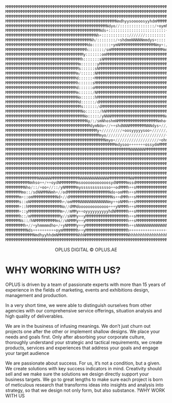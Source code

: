 ```python
MMMMMMMMMMMMMMMMMMMMMMMMMMMMMMMMMMMMMMMMMMMMMMMMMMMMMMMMMMMMMMMMMMMMMMMMMMMMMMMMMMMMMMMMMMMMMMMMMMMMMMMMMMMMMMMMMMMMMMMM
MMMMMMMMMMMMMMMMMMMMMMMMMMMMMMMMMMMMMMMMMMMMMMMMMMMMMMMMMMMMMMMMMMMMMMMMMMMMMMMMMMMMMMMmhdMMMMMMMMMMMMMMMMMMMMMMMMMMMMMM
MMMMMMMMMMMMMMMMMMMMMMMMMMMMMMMMMMMMMMMMMMMMMMMMMMMMMMMMMMMMMMMMMMMMMMMMMMMMMMMMMMMMMMMy+sMMMMMMMMMMMMMMMMMMMMMMMMMMMMMM
MMMMMMMMMMMMMMMMMMMMMMMMMMMMMMMMMMMMMMMMMMMMMMMMNmdhyysooooosyyhdmMMMMMMMMMMMMMMMMMMMMMy/sMMMMMMMMMMMMMMMMMMMMMMMMMMMMMM
MMMMMMMMMMMMMMMMMMMMMMMMMMMMMMMMMMMMMMMMMMMMNdyo//:::::::::::::::/+oymNMMMMMMMMMMMMMMMMy/sMMMMMMMMMMMMMMMMMMMMMMMMMMMMMM
MMMMMMMMMMMMMMMMMMMMMMMMMMMMMMMMMMMMMMMMMNds+:::::::::::::::::::::::::+smNMMMMMNNNNNNNNs/oNNNNNNNNMMMMMMMMMMMMMMMMMMMMMM
MMMMMMMMMMMMMMMMMMMMMMMMMMMMMMMMMMMMMMMNh+::::::::::::///////::::::::::::+dMMMMsooooooo+/+ooooooosNMMMMMMMMMMMMMMMMMMMMM
MMMMMMMMMMMMMMMMMMMMMMMMMMMMMMMMMMMMMNh/::::::::/+shdmmNNNNNmmdys+::::::/smNmNMmmmmmmmms/ommmmmmmmMMMMMMMMMMMMMMMMMMMMMM
MMMMMMMMMMMMMMMMMMMMMMMMMMMMMMMMMMMMdo::::::::+ymNMMMMMMMMMMMMMMMNmy+:/smNho+smMMMMMMMMy/sMMMMMMMMMMMMMMMMMMMMMMMMMMMMMM
MMMMMMMMMMMMMMMMMMMMMMMMMMMMMMMMMMMh:::::::/smMMMMMMMMMMMMMMMMMMMMMMMmmNho////+dMMMMMMMy/sMMMMMMMMMMMMMMMMMMMMMMMMMMMMMM
MMMMMMMMMMMMMMMMMMMMMMMMMMMMMMMMMMy:::::::omMMMMMMMMMMMMMMMMMMMMMMMMMMMNo+/////+hMMMMMMy/sMMMMMMMMMMMMMMMMMMMMMMMMMMMMMM
MMMMMMMMMMMMMMMMMMMMMMMMMMMMMMMMMh:::::::sNMMMMMMMMMMMMMMMMMMMMMMMMMMMMMNy+/////+dMMMMMhshMMMMMMMMMMMMMMMMMMMMMMMMMMMMMM
MMMMMMMMMMMMMMMMMMMMMMMMMMMMMMMMm:::::::yMMMMMMMMMMMMMMMMMMMMMMMMMMMMMMMMMh//////omMMMMMMMMMMMMMMMMMMMMMMMMMMMMMMMMMMMMM
MMMMMMMMMMMMMMMMMMMMMMMMMMMMMMMMs::::::sNMMMMMMMMMMMMMMMMMMMMMMMMMMMMMMMMMMs//////yMMMMMMMMMMMMMMMMMMMMMMMMMMMMMMMMMMMMM
MMMMMMMMMMMMMMMMMMMMMMMMMMMMMMMm/::::::NMMMMMMMMMMMMMMMMMMMMMMMMMMMMMMMMMMMm+/////oNMMMMMMMMMMMMMMMMMMMMMMMMMMMMMMMMMMMM
MMMMMMMMMMMMMMMMMMMMMMMMMMMMMMMd::::::+MMMMMMMMMMMMMMMMMMMMMMMMMMMMMMMMMMMMNo/////+dMMMMMMMMMMMMMMMMMMMMMMMMMMMMMMMMMMMM
MMMMMMMMMMMMMMMMMMMMMMMMMMMMMMMh::::::sMMMMMMMMMMMMMMMMMMMMMMMMMMMMMMMMMMMMMs/////+dMMMMMMMMMMMMMMMMMMMMMMMMMMMMMMMMMMMM
MMMMMMMMMMMMMMMMMMMMMMMMMMMMMMMd::::::oMMMMMMMMMMMMMMMMMMMMMMMMMMMMMMMMMMMMMo/////+dMMMMMMMMMMMMMMMMMMMMMMMMMMMMMMMMMMMM
MMMMMMMMMMMMMMMMMMMMMMMMMMMMMMMm::::::/NMMMMMMMMMMMMMMMMMMMMMMMMMMMMMMMMMMMm+/////+mMMMMMMMMMMMMMMMMMMMMMMMMMMMMMMMMMMMM
MMMMMMMMMMMMMMMMMMMMMMMMMMMMMMMNo::::::hMMMMMMMMMMMMMMMMMMMMMMMMMMMMMMMMMMMy+/////sMMMMMMMMMMMMMMMMMMMMMMMMMMMMMMMMMMMMM
MMMMMMMMMMMMMMMMMMMMMMMMMMMMMMMMd::::::/dMMMMMMMMMMMMMMMMMMMMMMMMMMMMMMMMMm+/////+dMMMMMMMMMMMMMMMMMMMMMMMMMMMMMMMMMMMMM
MMMMMMMMMMMMMMMMMMMMMMMMMMMMMMMMMs::::::/dMMMMMMMMMMMMMMMMMMMMMMMMMMMMMMMd+//////yMMMMMMMMMMMMMMMMMMMMMMMMMMMMMMMMMMMMMM
MMMMMMMMMMMMMMMMMMMMMMMMMMMMMMMMMNo::::::/hNMMMMMMMMMMMMMMMMMMMMMMMMMMMNh+/////+sNMMMMMMMMMMMMMMMMMMMMMMMMMMMMMMMMMMMMMM
MMMMMMMMMMMMMMMMMMMMMMMMMMMMMMMMMMNo:::::/yNNNMMMMMMMMMMMMMMMMMMMMMMMNds//////+yNMMMMMMMMMMMMMMMMMMMMMMMMMMMMMMMMMMMMMMM
MMMMMMMMMMMMMMMMMMMMMMMMMMMMMMMMMMMNy/:/smNhoshmNMMMMMMMMMMMMMMMMMNmho+//////+hNMMMMMMMMMMMMMMMMMMMMMMMMMMMMMMMMMMMMMMMM
MMMMMMMMMMMMMMMMMMMMMMMMMMMMMMMMMMMMMdymNdo+//++shdNNNMMMMMMMNNNdys+///////+smMMMMMMMMMMMMMMMMMMMMMMMMMMMMMMMMMMMMMMMMMM
MMMMMMMMMMMMMMMMMMMMMMMMMMMMMMMMMMMMMMMMy+/////////+oosyyyyysoo+/////////+smMMMMMMMMMMMMMMMMMMMMMMMMMMMMMMMMMMMMMMMMMMMM
MMMMMMMMMMMMMMMMMMMMMMMMMMMMMMMMMMMMMMMMMmyo//////////////////////////+oymMMMMMMMMMMMMMMMMMMMMMMMMMMMMMMMMMMMMMMMMMMMMMM
MMMMMMMMMMMMMMMMMMMMMMMMMMMMMMMMMMMMMMMMMMMNmyo+///////////////////+ohmNMMMMMMMMMMMMMMMMMMMMMMMMMMMMMMMMMMMMMMMMMMMMMMMM
MMMMMMMMMMMMMMMMMMMMMMMMMMMMMMMMMMMMMMMMMMMMMMMMmdysoo+++++++ossydmMMMMMMMMMMMMMMMMMMMMMMMMMMMMMMMMMMMMMMMMMMMMMMMMMMMMM
MMMMMMMMMMMMMMMMMMMMMMMMMMMMMMMMMMMMMMMMMMMMMMMMMMMMMMNNNNNNNMMMMMMMMMMMMMMMMMMMMMMMMMMMMMMMMMMMMMMMMMMMMMMMMMMMMMMMMMMM
MMMMMMMMMMMMMMMMMMMMMMMMMMMMMMMMMMMMMMMMMMMMMMMMMMMMMMMMMMMMMMMMMMMMMMMMMMMMMMMMMMMMMMMMMMMMMMMMMMMMMMMMMMMMMMMMMMMMMMMM
MMMMMMMMMMMMMMMMMMMMMMMMMMMMMMMMMMMMMMMMMMMMMMMMMMMMMMMMMMMMMMMMMMMMMMMMMMMMMMMMMMMMMMMMMMMMMMMMMMMMMMMMMMMMMMMMMMMMMMMM
MMMMMMMMMMMMMMMMMMMMMMMMMMMMMMMMMMMMMMMMMMMMMMMMMMMMMMMMMMMMMMMMMMMMMMMMMMMMMMMMMMMMMMMMMMMMMMMMMMMMMMMMMMMMMMMMMMMMMMMM
MMMMMMMMMMMMMMMMMMMMMMMMMMMMMMMMMMMMMMMMMMMMMMMMMMMMMMMMMMMMMMMMMMMMMMMMMMMMMMMMMMMMMMMMMMMMMMMMMMMMMMMMMMMMMMMMMMMMMMMM
MMMMMMMMMMMMMMMMMMMMMMMMMMMMMMMMMMMMMMMMMMMMMMMMMMMMMMMMMMMMMMMMMMMMMMMMMMMMMMMMMMMMMMMMMMMMMMMMMMMMMMMMMMMMMMMMMMMMMMMM
MMMMMMMMMMMMMMNNNNNNMMMMMMMMMMMMNNNNNNNNNNNNNMMMMMMMMMNNMMMMMMMMMMMMMMMMMNNMMMMMMMMMMMMMMNNMMMMMMMMNNNNNNNNNNNNNNMMMMMMM
MMMMMMMMMMNmhso++/++oydNMMMMMMMmsoooooooooooosydNMMMMmssdMMMMMMMMMMMMMMMmsshMMMMMMMMMMMMdssdMMMMNdyssooooooooooosdMMMMMM
MMMMMMMMNho/::/+oo+//::/yNMMMMMmysssssssssssso++odMMMh++sMMMMMMMMMMMMMMMd++sNMMMMMMMMMMMy++yMMMmo++ossssssssssssymMMMMMM
MMMMMMMmo::/sdNNMMNNmh+//odMMMMMMMMMMMMMMMMMMNdo+omMMh++sMMMMMMMMMMMMMMMd++sNMMMMMMMMMMMy++yMMNo++hNMMMMMMMMMMMMMMMMMMMM
MMMMMMm+::omMMMMMMMMMMNd+//dMMMMMMMMMMMMMMMMMMNs++dMMh++sMMMMMMMMMMMMMMMd++sNMMMMMMMMMMMy++yMMm++oNMMMMMMMMMMMMMMMMMMMMM
MMMMMMs::oNMMMMMMMMMMMMMh+/omMMMNNNNNNNNNNNNNmy++oNMMh++sMMMMMMMMMMMMMMMd++sNMMMMMMMMMMMy++yMMNs++smNNNNNNNNNMMMMMMMMMMM
MMMMMM+::hMMMMMMMMMMMMMMNo//dMMdooooooooooooo+++yNMMMh++sMMMMMMMMMMMMMMMd++sNMMMMMMMMMMMy++yMMMNyo++ooooooooosymMMMMMMMM
MMMMMM+::yMMMMMMMMMMMMMMm+//mMMy++oyyyyyyyyyyhdNMMMMMh++sMMMMMMMMMMMMMMMd++sNMMMMMMMMMMMy++yMMMMMNdhyyyyyyyyso++yNMMMMMM
MMMMMMh::/mMMMMMMMMMMMMMy//sNMMy++yMMMMMMMMMMMMMMMMMMh++sMMMMMMMMMMMMMMMmo+oNMMMMMMMMMMNs++dMMMMMMMMMMMMMMMMMNs++hMMMMMM
MMMMMMNs::/hNMMMMMMMMMms//oNMMMy++yMMMMMMMMMMMMMMMMMMh++sMMMMMMMMMMMMMMMMy++smMMMMMMMMNy++sNMMMMMMMMMMMMMMMMMMy++yMMMMMM
MMMMMMMMh+//+yhmmmmdho+/+yNMMMMy++yMMMMMMMMMMMMMMMMMMh++sNNNNNNNNNNNNNNNMNh+++shmmmmdyo++yNMMMMNNNNNNNNNNNNmmy++omMMMMMM
MMMMMMMMMNds++++++++++oymMMMMMMh++yMMMMMMMMMMMMMMMMMMh+++++++++++++++++odMMmyo++++++++oymMMMMMNo++++++++++++++oymMMMMMMM
MMMMMMMMMMMMNmdhyyhhdmNMMMMMMMMNhhNMMMMMMMMMMMMMMMMMMNhhhhhhhhhhhhhhhhhhNMMMMNmdhhhhdmNMMMMMMMMdhhhhhhhhhhhhhdNMMMMMMMMM
MMMMMMMMMMMMMMMMMMMMMMMMMMMMMMMMMMMMMMMMMMMMMMMMMMMMMMMMMMMMMMMMMMMMMMMMMMMMMMMMMMMMMMMMMMMMMMMMMMMMMMMMMMMMMMMMMMMMMMMM          
```

<p align='center'>
OPLUS DIGITAL © OPLUS.AE
</p>
<h1>WHY WORKING WITH US?</h1>
<p>
OPLUS is driven by a team of passionate experts with more than 15 years of experience in the fields of marketing, events and exhibitions design, management and production.

In a very short time, we were able to distinguish ourselves from other agencies with our comprehensive service offerings, situation analysis and high quality of deliverables.

​We are in the business of infusing meanings. We don’t just churn out projects one after the other or implement shallow designs. We place your needs and goals first. Only after absorbing your corporate culture, thoroughly understand your strategic and tactical requirements, we create products, services and experiences that address your goals and engage your target audience

​We are passionate about success. For us, it’s not a condition, but a given. We create solutions with key success indicators in mind. Creativity should sell and we make sure the solutions we design directly support your business targets. We go to great lengths to make sure each project is born of meticulous research that transforms ideas into insights and analysis into strategy, so that we design not only form, but also substance.
?WHY WORK WITH US
</p>
          
